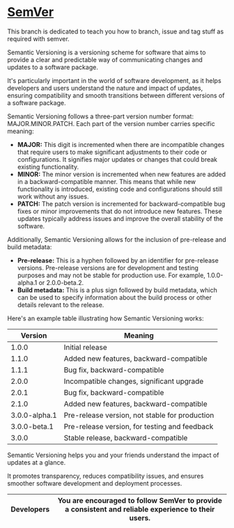 # [SemVer](https://semver.org/)

This branch is dedicated to teach you how to branch, issue and tag stuff as required with semver.

Semantic Versioning is a versioning scheme for software that aims to provide a clear and predictable way of communicating changes and updates to a software package.

It's particularly important in the world of software development, as it helps developers and users understand the nature and impact of updates, ensuring compatibility and smooth transitions between different versions of a software package.

Semantic Versioning follows a three-part version number format: MAJOR.MINOR.PATCH. Each part of the version number carries specific meaning:

- **MAJOR:** This digit is incremented when there are incompatible changes that require users to make significant adjustments to their code or configurations. It signifies major updates or changes that could break existing functionality.
- **MINOR:** The minor version is incremented when new features are added in a backward-compatible manner. This means that while new functionality is introduced, existing code and configurations should still work without any issues.
- **PATCH:** The patch version is incremented for backward-compatible bug fixes or minor improvements that do not introduce new features. These updates typically address issues and improve the overall stability of the software.

Additionally, Semantic Versioning allows for the inclusion of pre-release and build metadata:

- **Pre-release:** This is a hyphen followed by an identifier for pre-release versions. Pre-release versions are for development and testing purposes and may not be stable for production use. For example, 1.0.0-alpha.1 or 2.0.0-beta.2.
- **Build metadata:** This is a plus sign followed by build metadata, which can be used to specify information about the build process or other details relevant to the release.

Here's an example table illustrating how Semantic Versioning works:

| Version       | Meaning                                        |
| ------------- | ---------------------------------------------- |
| 1.0.0         | Initial release                                |
| 1.1.0         | Added new features, backward-compatible        |
| 1.1.1         | Bug fix, backward-compatible                   |
| 2.0.0         | Incompatible changes, significant upgrade      |
| 2.0.1         | Bug fix, backward-compatible                   |
| 2.1.0         | Added new features, backward-compatible        |
| 3.0.0-alpha.1 | Pre-release version, not stable for production |
| 3.0.0-beta.1  | Pre-release version, for testing and feedback  |
| 3.0.0         | Stable release, backward-compatible            |

Semantic Versioning helps you and your friends understand the impact of updates at a glance.

It promotes transparency, reduces compatibility issues, and ensures smoother software development and deployment processes.

| Developers | You are encouraged to follow SemVer to provide a consistent and reliable experience to their users. |
| ---------- | --------------------------------------------------------------------------------------------------- |

